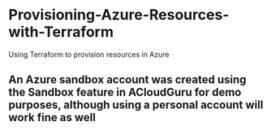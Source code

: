 # Provisioning-Azure-Resources-with-Terraform
Using Terraform to provision resources in Azure 

## An Azure sandbox account was created using the Sandbox feature in ACloudGuru for demo purposes, although using a personal account will work fine as well
